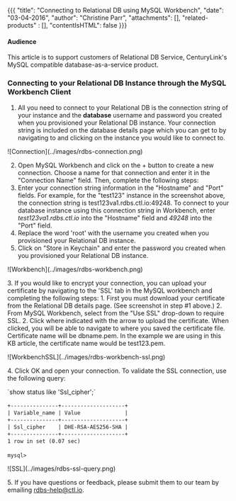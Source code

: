 {{{
  "title": "Connecting to Relational DB using MySQL Workbench",
  "date": "03-04-2016",
  "author": "Christine Parr",
  "attachments": [],
  "related-products" : [],
  "contentIsHTML": false
}}}



#### Audience

This article is to support customers of Relational DB Service, CenturyLink's MySQL compatible database-as-a-service product.  

### Connecting to your Relational DB Instance through the MySQL Workbench Client

1.  All you need to connect to your Relational DB is the connection string of your instance and the **database** username and password you created when you provisioned your Relational DB instance.  Your connection string is included on the database details page which you can get to by navigating to and clicking on the instance you would like to connect to.  
<p>![Connection](../images/rdbs-connection.png)

2.  Open MySQL Workbench and click on the + button to create a new connection.  Choose a name for that connection and enter it in the "Connection Name" field.  Then, complete the following steps:
  1.  Enter your connection string information in the "Hostname" and "Port" fields. For example, for the "test123" instance in the screenshot above, the connection string is test123va1.rdbs.ctl.io:49248.  To connect to your database instance using this connection string in Workbench, enter *test123va1.rdbs.ctl.io* into the "Hostname" field and *49248* into the "Port" field.
  2.  Replace the word 'root' with the username you created when you provisioned your Relational DB instance.  
  3.  Click on "Store in Keychain" and enter the password you created when you provisioned your Relational DB instance.   

<p>![Workbench](../images/rdbs-workbench.png)<p>3.  If you would like to encrypt your connection, you can upload your certificate by navigating to the 'SSL' tab in the MySQL workbench and completing the following steps:
  1. First you must download your certificate from the Relational DB details page.  (See screenshot in step #1 above.)
  2.  From MySQL Workbench, select from the "Use SSL" drop-down to require SSL.
  2.  Click where indicated with the arrow to upload the certificate.  When clicked, you will be able to navigate to where you saved the certificate file.  Certificate name will be dbname.pem.  In the example we are using in this KB article, the certificate name would be test123.pem.

  <p>![WorkbenchSSL](../images/rdbs-workbench-ssl.png) <p> 4.  Click OK and open your connection.  To validate the SSL connection, use the following query:
  <p>
  `show status like 'Ssl_cipher';`

  ```
  +---------------+--------------------+
  | Variable_name | Value              |
  +---------------+--------------------+
  | Ssl_cipher    | DHE-RSA-AES256-SHA |
  +---------------+--------------------+
  1 row in set (0.07 sec)

  mysql>
  ```
  <p>![SSL](../images/rdbs-ssl-query.png) <p> 5. If you have questions or feedback, please submit them to our team by emailing <a href="mailto:rdbs-help@ctl.io">rdbs-help@ctl.io</a>.
